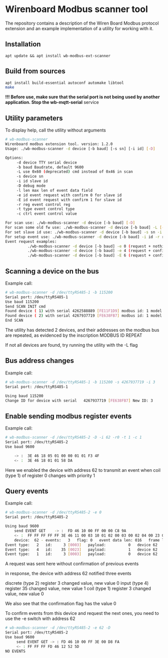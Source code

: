 # Wirenboard Modbus scanner tool

The repository contains a description of the Wiren Board Modbus protocol extension and an example implementation of a utility for working with it.

## Installation

`apt update && apt install wb-modbus-ext-scanner`

## Build from sources

```sh
apt install build-essential autoconf automake libtool
make
```

**!!! Before use, make sure that the serial port is not being used by another application. Stop the wb-mqtt-serial** service

## Utility parameters

To display help, call the utility without arguments

```sh
# wb-modbus-scanner
Wirenboard modbus extension tool. version: 1.2.0
Usage: ./wb-modbus-scanner -d device [-b baud] [-s sn] [-i id] [-D]

Options:
     -d device TTY serial device
     -b baud Baudrate, default 9600
     -L use 0x60 (deprecated) cmd instead of 0x46 in scan
     -s device sn
     -i id slave id
     -D debug mode
     -l len max len of event data field
     -e id event request with confirm 0 for slave id
     -E id event request with confirm 1 for slave id
     -r reg event control reg
     -t type event control type
     -c ctrl event control value

For scan use: ./wb-modbus-scanner -d device [-b baud] [-D]
For scan some old fw use: ./wb-modbus-scanner -d device [-b baud] -L [-D]
For set slave id use: ./wb-modbus-scanner -d device [-b baud] -s sn -i id [-D]
For setup event use: ./wb-modbus-scanner -d device [-b baud] -i id -r reg -t type -c ctrl
Event request examples:
          ./wb-modbus-scanner -d device [-b baud] -e 0 (request + nothing to confirm)
          ./wb-modbus-scanner -d device [-b baud] -e 4 (request + confirm events from slave 4 flag 0)
          ./wb-modbus-scanner -d device [-b baud] -E 6 (request + confirm events from slave 6 flag 1)
```

## Scanning a device on the bus

Example call:

```sh
# wb-modbus-scanner -d /dev/ttyRS485-1 -b 115200
Serial port: /dev/ttyRS485-1
Use baud 115200
Send SCAN INIT cmd
Found device ( 1) with serial 4262588889 [FE11F1D9] modbus id: 1 model: MRPS6
Found device ( 2) with serial 4267937719 [FE638FB7] modbus id: 1 model: WBMR6C [MODBUS ID REPEAT]
End SCAN
```

The utility has detected 2 devices, and their addresses on the modbus bus are repeated, as evidenced by the inscription MODBUS ID REPEAT

If not all devices are found, try running the utility with the -L flag

## Bus address changes

Example call:

```sh
# wb-modbus-scanner -d /dev/ttyRS485-1 -b 115200 -s 4267937719 -i 3
Serial port: /dev/ttyRS485-1

Using baud 115200
Change ID for device with serial   4267937719 [FE638FB7] New ID: 3

```

## Enable sending modbus register events

Example call:

```sh
# wb-modbus-scanner -d /dev/ttyRS485-2 -D -i 62 -r0 -t 1 -c 1
Serial port: /dev/ttyRS485-2
Use baud 9600

    -> :  3E 46 18 05 01 00 00 01 01 F3 4F
    <- :  3E 46 18 01 01 58 DA

```

Here we enabled the device with address 62 to transmit an event when coil (type 1) of register 0 changes with priority 1

## Query events

Example call:

```sh
# wb-modbus-scanner -d /dev/ttyRS485-2 -e 0
Serial port: /dev/ttyRS485-2

Using baud 9600
    send EVENT GET    -> :  FD 46 10 00 FF 00 00 C8 9A
    <- :  FF FF FF FF FF 3E 46 11 00 03 10 01 02 00 03 00 02 04 00 23 01 00 01 01 00 03 00 4F CF
    device:  62 - events:   3   flag: 0   event data len: 016   frame len: 024
Event type:   2   id:     3 [0003]   payload:          0   device 62
Event type:   4   id:    35 [0023]   payload:          1   device 62
Event type:   1   id:     3 [0003]   payload:          0   device 62
```

A request was sent here without confirmation of previous events

in response, the device with address 62 notified three events

discrete (type 2) register 3 changed value, new value 0
input (type 4) register 35 changed value, new value 1
coil (type 1) register 3 changed value, new value 0

We also see that the confirmation flag has the value 0

To confirm events from this device and request the next ones, you need to use the -e switch with address 62

```sh
# wb-modbus-scanner -d /dev/ttyRS485-2 -e 62 -D
Serial port: /dev/ttyRS485-2
Use baud 9600
     send EVENT GET -> : FD 46 10 00 FF 3E 00 D8 FA
     <- : FF FF FF FD 46 12 52 5D
NO EVENTS
```
